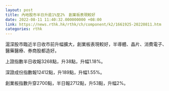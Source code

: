 ```yaml
---
layout: post
title: 內地股市半日升逾1%至2%　創業板表現較好
date: 2022-08-11 11:40:32.000000000 +08:00
link: https://news.rthk.hk/rthk/ch/component/k2/1661925-20220811.htm
categories: rthk
---
```


滬深股市臨近半日收市前升幅擴大，創業板表現較好，半導體、晶片、消費電子、醫藥醫療、券商股都造好。

上證指數半日收報3268點，升38點，升幅1.18%。 

深證成份指數報12412點，升189點，升幅1.55%。

創業板指數升穿2700點，半日報2712點，升53點，升幅2%。

